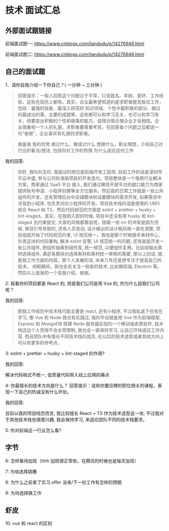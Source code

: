 # 技术 面试汇总

## 外部面试题链接

前端面试题一:
https://www.cnblogs.com/liandudu/p/14276948.html

前端面试题二:
https://www.cnblogs.com/liandudu/p/14276948.html

## 自己的面试题

1、请你自我介绍一下你自己？( 一分钟 ~ 三分钟 )

> 回答提示：一般人回答这个问题过于平常，只说姓名、年龄、爱好、工作经验，这些在简历上都有。其实，企业最希望知道的是求职者能否胜任工作，包括：最强的技能、最深入研究的
> 知识领域、个性中最积极的部分、做过的最成功的事，主要的成就等，这些都可以和学习无关，也可以和学习有关，但要突出积极的个性和做事的能力，说得合情合理企业才会相信。企
> 业很重视一个人的礼貌，求职者要尊重考官，在回答每个问题之后都说一句“谢谢”，企业喜欢有礼貌的求职者。

> 我是谁
> 我的优势
> 做过什么，做成过什么
> 想做什么，职业理想，介绍自己对行业的看法/想法, 包括你对工作的热情
> 为什么适合这份工作

我的回答:

> 你好, 我叫刘玉珍, 我面试的岗位是前端开发工程师, 目前工作的话是深圳市华云中盛, 参与公司标准版项目的开发迭代。项目整体是一个电商行业解决方案，商家通过 SaaS 平台
> 接入, 我们通过微信开放平台的接口能力为商家提供账号申请、小程序创建等全方位服务。然后我的日常工作就是一些公共组件的开发，还有管理后台中店铺模块和设置模块的需求开发, 如果需求中涉及到小程序, 也负责对应小程序的开发。项目技术栈的话是使用的 UM3 结合 React 和 TS，然后代码规范的方案是 eslint + prettier + husky + lint-staged。其实，在我刚入职的时候, 项目中还没有用 husky 和 lint-staged 去约束提交, 大家的风格都靠自觉。随着一些 mr 的冲突是因为空格, 单双引号导致的, 还有人员变动, 设计输出的设计稿风格一直在调整, 项目组就开始了代码规范约束, UI 规范统一。我也是那个时候接手素材中心, 负责这块的代码重构, 解决 eslint 告警, UI 规范统一的问题, 还有就是开发一些公共组件, 把组件抽离到组件库, 统一规范, 以便组件复用。比如说输出素材选择组件, 满足各模块对选择素材和素材统一审核的需要, 那以上的话, 就是我工作方面的内容。那个人发展的话, 未来几年还是想专注于提高自己的技术。 闲暇期间，我也会去关注一些新的技术, 比如微前端, Electron 等。然后以上是我的一个自我介绍，谢谢。

2: 我看你的项目都是 React 的, 但是我们公司是用 Vue 的, 你为什么投我们公司呢？

我的回答:

> 那我工作经历中技术栈可能主要是 react, 还有小程序, 不过我私底下也有在学习, 像 Vue 和 Node 我也有实践过, 我的毕设就是用 Vue 作为前端框架, Express 和
> MongoDB 搭建 Node 服务器实现的一个移动端卖票软件, 技术栈这边个人觉得不会太受限制, 我也会一直保持学习, 让自己尽快适应工作内容, 而且团队中有擅长不同技术栈的成员, 在以后的技术选型或者其他方向上可以有更多的参考点。

3: eslint + prettier + husky + lint-staged 的作用?

我的回答:

解决代码格式不统一, 低质量代码带入线上应用的痛点

4: 你最擅长的技术方向是什么？
回答提示：说和你要应聘的职位相关的课程，表现一下自己的热诚没有什么坏处。

我的回答:

目前以我的项目经历而言, 我比较擅长 React + TS 作为技术选型这一块, 不过我对于其他技术栈也很感兴趣, 我会保持学习, 来适应团队不同的技术栈要求。

5: 你对前端这一行业怎么看?

## 字节

6: 怎样看待加班（hhh 加班很正常啦，在腾讯的时候也是每天加班）

7: 为啥选择跳槽

8: 为什么之前拿了实习 offer 没来/下一份工作有怎样的预期

9: 为何选择换工作

## 虾皮

10: vue 和 react 的区别
